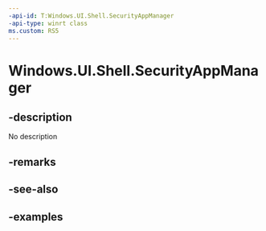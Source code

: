 ```yaml
---
-api-id: T:Windows.UI.Shell.SecurityAppManager
-api-type: winrt class
ms.custom: RS5
---
```


<!-- Class syntax.
public class SecurityAppManager 
-->

# Windows.UI.Shell.SecurityAppManager

## -description

No description

## -remarks

## -see-also

## -examples

